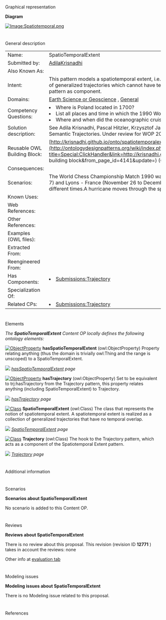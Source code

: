 # 

 Graphical representation



__Diagram__ 





[![Image:Spatiotemporal.png](../images/0/02/Spatiotemporal.png)](../Image/Spatiotemporal.png "Image:Spatiotemporal.png")





# 

 General description




|  |  |
| --- | --- |
|  Name:  |  SpatioTemporalExtent  |
|  Submitted by:  | [AdilaKrisnadhi](../User/AdilaKrisnadhi "User:AdilaKrisnadhi")  |
|  Also Known As:  |  |
|  Intent:  |  This pattern models a spatiotemporal extent, i.e., a combination of spatial and temporal extent as a set of generalized trajectories which cannot have temporal overlap. This pattern reuses semantic trajectory pattern as component.  |
|  Domains:  | [Earth Science or Geoscience](../Community/Earth_Science_or_Geoscience "Community:Earth Science or Geoscience")  , [General](../Community/General "Community:General")  |
|  Competency Questions:  | <li>       Where is Poland located in 1700?      </li><li>       List all places and time in which the 1990 World Chess Championship Match take place.      </li><li>       Where and when did the oceanographic cruise A01132 go?      </li> |
|  Solution description:  |  See Adila Krisnadhi, Pascal Hitzler, Krzysztof Janowicz. A Spatiotemporal Extent Pattern based on Semantic Trajectories. Under review for WOP 2016.  |
|  Reusable OWL Building Block:  | [http://krisnadhi.github.io/onto/spatiotemporalextent.owl](http://ontologydesignpatterns.org/wiki/index.php?title=Special:ClickHandler&link=http://krisnadhi.github.io/onto/spatiotemporalextent.owl&message=OWL building block&from_page_id=4141&update=)  (607)  |
|  Consequences:  |  |
|  Scenarios:  |  The World Chess Championship Match 1990 was held in two parts: New York (October 8 to November 7) and Lyons - France (November 26 to December 30).The Renaissance occured in different places at different times.A hurricane moves through the spacetime.  |
|  Known Uses:  |  |
|  Web References:  |  |
|  Other References:  |  |
|  Examples (OWL files):  |  |
|  Extracted From:  |  |
|  Reengineered From:  |  |
|  Has Components:  | <li><a href="Submissions%253ATrajectory.html" title="Submissions:Trajectory">        Submissions:Trajectory       </a></li> |
|  Specialization Of:  |  |
|  Related CPs:  | <li><a href="Submissions%253ATrajectory.html" title="Submissions:Trajectory">        Submissions:Trajectory       </a></li> |



  





# 

 Elements



_The
 __SpatioTemporalExtent__ 
 Content OP locally defines the following ontology elements:_ 





[![ObjectProperty](../../images/thumb/c/c3/ObjectProperty.gif/20px-ObjectProperty.gif)](../Image/ObjectProperty.gif "ObjectProperty")
__hasSpatioTemporalExtent__ 
 (owl:ObjectProperty) Property relating anything (thus the domain is trivially owl:Thing and the range is unscoped) to a SpatioTemporalExtent.
 
[![](../../../../images/thumb/8/87/ArrowRight.gif/11px-ArrowRight.gif)](../Image/ArrowRight.gif "ArrowRight.gif")
_[hasSpatioTemporalExtent](../Submissions/SpatioTemporalExtent/hasSpatioTemporalExtent "Submissions:SpatioTemporalExtent/hasSpatioTemporalExtent") 
 page_ 



[![ObjectProperty](../../images/thumb/c/c3/ObjectProperty.gif/20px-ObjectProperty.gif)](../Image/ObjectProperty.gif "ObjectProperty")
__hasTrajectory__ 
 (owl:ObjectProperty) Set to be equivalent to trj:hasTrajectory from the Trajectory pattern, this property relates anything (including SpatioTemporalExtent) to Trajectory.
 
[![](../../../../images/thumb/8/87/ArrowRight.gif/11px-ArrowRight.gif)](../Image/ArrowRight.gif "ArrowRight.gif")
_[hasTrajectory](../Submissions/SpatioTemporalExtent/hasTrajectory "Submissions:SpatioTemporalExtent/hasTrajectory") 
 page_ 



[![Class](../../images/thumb/2/27/Class.gif/20px-Class.gif)](../Image/Class.gif "Class")
__SpatioTemporalExtent__ 
 (owl:Class) The class that represents the notion of spatiotemporal extent. A spatiotemporal extent is realized as a collection of generalized trajectories that have no temporal overlap.
 
[![](../../../../images/thumb/8/87/ArrowRight.gif/11px-ArrowRight.gif)](../Image/ArrowRight.gif "ArrowRight.gif")
_[SpatioTemporalExtent](../Submissions/SpatioTemporalExtent/SpatioTemporalExtent "Submissions:SpatioTemporalExtent/SpatioTemporalExtent") 
 page_ 



[![Class](../../images/thumb/2/27/Class.gif/20px-Class.gif)](../Image/Class.gif "Class")
__Trajectory__ 
 (owl:Class) The hook to the Trajectory pattern, which acts as a component of the Spatiotemporal Extent pattern.
 
[![](../../../../images/thumb/8/87/ArrowRight.gif/11px-ArrowRight.gif)](../Image/ArrowRight.gif "ArrowRight.gif")
_[Trajectory](../Submissions/SpatioTemporalExtent/Trajectory "Submissions:SpatioTemporalExtent/Trajectory") 
 page_ 


# 

 Additional information



# 

 Scenarios




__Scenarios about SpatioTemporalExtent__ 


 No scenario is added to this Content OP.
 




# 

 Reviews




__Reviews about SpatioTemporalExtent__ 


 There is no review about this proposal.
This revision (revision ID
 __12771__ 
 ) takes in account the reviews: none
 



 Other info at
 [evaluation tab](http://ontologydesignpatterns.org/wiki/index.php?title=Submissions:SpatioTemporalExtent&action=evaluation "http://ontologydesignpatterns.org/wiki/index.php?title=Submissions:SpatioTemporalExtent&action=evaluation") 





  





# 

 Modeling issues




__Modeling issues about SpatioTemporalExtent__ 


 There is no Modeling issue related to this proposal.
 




  





# 

 References